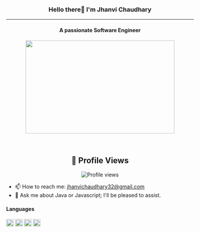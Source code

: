 


<h3 align="center">Hello there👋 I'm Jhanvi Chaudhary</h3>

<hr>

<h4 align="center"> A passionate Software Engineer </h4>

<p align="center">
<img src="https://github.com/jhanvi2903/jhanvi2903/assets/70269514/5b67304a-cb42-4785-b3dd-3fd2b5822df5" width="400" height="250" >
</p>

<br>

<div align="center">

## 👀 Profile Views

![Profile views](https://komarev.com/ghpvc/?username=jhanvi2903&color=brightgreen&style=flat-square)

</div>



* 📫 How to reach me: jhanvichaudhary32@gmail.com 
* 💬 Ask me about Java or Javascript; I'll be pleased to assist. 




#### Languages
<img src="https://github.com/jhanvi2903/jhanvi2903/assets/70269514/d9b4e218-1080-4f18-916e-01766613ccdb" width="20" height="20" img align="center">
<img src="https://github.com/jhanvi2903/jhanvi2903/assets/70269514/96ec2a47-97d8-4acc-b3b3-d233154c194c" width="20" height="20" img align="center">
<img src="https://github.com/jhanvi2903/jhanvi2903/assets/70269514/60c814bf-7fbb-4447-b5ae-c45539a2123d" width="20" height="20" img align="center">
<img src="https://github.com/jhanvi2903/jhanvi2903/assets/70269514/b391082c-cf33-49aa-b18c-8210c15ced0e" width="20" height="20" img align="center">

<!--
**jhanvi2903/jhanvi2903** is a ✨ _special_ ✨ repository because its `README.md` (this file) appears on your GitHub profile.

Here are some ideas to get you started:

- 🔭 I’m currently working on ...
- 🌱 I’m currently learning ...
- 👯 I’m looking to collaborate on ...
- 🤔 I’m looking for help with ...
- 💬 Ask me about ...
- 📫 How to reach me: ...
- 😄 Pronouns: ...
- ⚡ Fun fact: ...
-->

